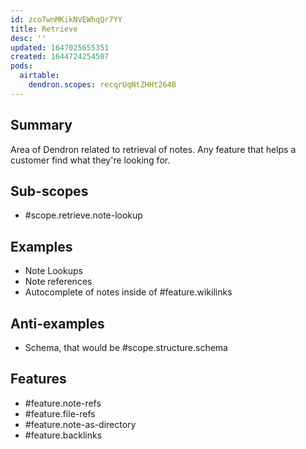```yaml
---
id: zcoTwnMKikNVEWhqQr7YY
title: Retrieve
desc: ''
updated: 1647025655351
created: 1644724254507
pods:
  airtable:
    dendron.scopes: recqrUqNtZHHt264B
---
```


## Summary

Area of Dendron related to retrieval of notes. Any feature that helps a customer find what they're looking for. 

## Sub-scopes
- #scope.retrieve.note-lookup

## Examples
- Note Lookups
- Note references
- Autocomplete of notes inside of #feature.wikilinks

## Anti-examples
- Schema, that would be #scope.structure.schema

## Features

- #feature.note-refs
- #feature.file-refs
- #feature.note-as-directory
- #feature.backlinks
